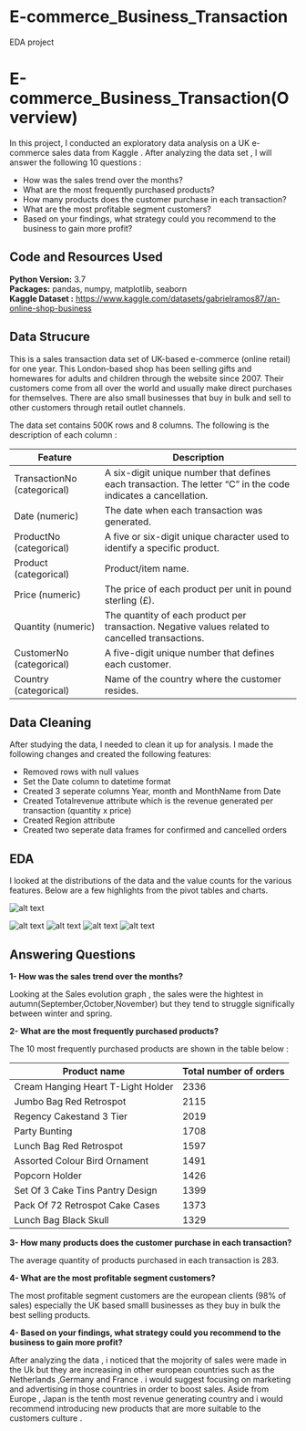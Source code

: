 # E-commerce_Business_Transaction
EDA project
# E-commerce_Business_Transaction(Overview)
In this project, I conducted an exploratory data analysis on a UK e-commerce sales data from Kaggle .
After analyzing the data set , I will answer the following 10 questions :
* How was the sales trend over the months?
* What are the most frequently purchased products?
* How many products does the customer purchase in each transaction?
* What are the most profitable segment customers?
* Based on your findings, what strategy could you recommend to the business to gain more profit?

## Code and Resources Used 
**Python Version:** 3.7  
**Packages:** pandas, numpy, matplotlib, seaborn  
**Kaggle Dataset :** https://www.kaggle.com/datasets/gabrielramos87/an-online-shop-business  



## Data Strucure
This is a sales transaction data set of UK-based e-commerce (online retail) for one year. This London-based shop has been selling gifts and homewares for adults and children through the website since 2007. Their customers come from all over the world and usually make direct purchases for themselves. There are also small businesses that buy in bulk and sell to other customers through retail outlet channels.

The data set contains 500K rows and 8 columns. The following is the description of each column :

| Feature| Description |
| --- | --- |
| TransactionNo (categorical) |  A six-digit unique number that defines each transaction. The letter “C” in the code indicates a cancellation. |
| Date (numeric) | The date when each transaction was generated. |
| ProductNo (categorical) | A five or six-digit unique character used to identify a specific product. |
| Product (categorical) |  Product/item name. |
| Price (numeric)| The price of each product per unit in pound sterling (£).|
| Quantity (numeric) | The quantity of each product per transaction. Negative values related to cancelled transactions.|
| CustomerNo (categorical) | A five-digit unique number that defines each customer.|
| Country (categorical) |  Name of the country where the customer resides.|

## Data Cleaning
After studying the data, I needed to clean it up for analysis. I made the following changes and created the following features:

*	Removed rows with null values 
*	Set the Date column to datetime format 
*	Created 3 seperate columns Year, month and MonthName from Date
*	Created Totalrevenue attribute which is the revenue generated per transaction (quantity x price)
*	Created Region attribute 
*	Created two seperate data frames for confirmed and cancelled orders 


## EDA
I looked at the distributions of the data and the value counts for the various features. Below are a few highlights from the pivot tables and charts. 

![alt text](https://github.com/faroukb11/E-commerce_Business_Transaction/blob/main/egionp.jpeg "Revenue repartition per region")

![alt text](https://github.com/faroukb11/E-commerce_Business_Transaction/blob/main/tp10sellip.png "Best selling products")
![alt text](https://github.com/faroukb11/E-commerce_Business_Transaction/blob/main/tp10country.png "Top 10 highest revenue generating countries ")
![alt text](https://github.com/faroukb11/E-commerce_Business_Transaction/blob/main/-10sellip.png "Most cancelled products")
![alt text](https://github.com/faroukb11/E-commerce_Business_Transaction/blob/main/sales_evolution.jpeg "Sales evolution")



## Answering Questions
**1- How was the sales trend over the months?**

  Looking at the Sales evolution graph , the sales were the hightest in autumn(September,October,November) but they tend to struggle significally  between winter and spring.


**2- What are the most frequently purchased products?**
  
  The 10 most frequently purchased products are shown in the table below :
  
| Product name| Total number of orders |
| --- | --- |
| Cream Hanging Heart T-Light Holder |  2336 |
| Jumbo Bag Red Retrospot | 2115 |
| Regency Cakestand 3 Tier | 2019 |
| Party Bunting |  1708 |
| Lunch Bag Red Retrospot| 1597 |
| Assorted Colour Bird Ornament	 | 1491 |
| Popcorn Holder	 | 1426 |
| Set Of 3 Cake Tins Pantry Design |  1399 |
| Pack Of 72 Retrospot Cake Cases		 | 1373 |
| Lunch Bag Black Skull | 1329 |

**3- How many products does the customer purchase in each transaction?**

The average quantity of products purchased in each transaction is 283.

**4- What are the most profitable segment customers?**

The most profitable segment customers are the european clients (98% of sales) especially the UK based smalll businesses as they buy in bulk the best selling products.


**4- Based on your findings, what strategy could you recommend to the business to gain more profit?**

After analyzing the data , i noticed that the mojority of  sales were made in the Uk but they are increasing in other  european countries such as the Netherlands ,Germany and France . i would suggest focusing on marketing and advertising  in those countries in order to boost sales. Aside from Europe , Japan is the tenth most revenue generating country and i would recommend introducing new products that are more suitable to the customers culture .
